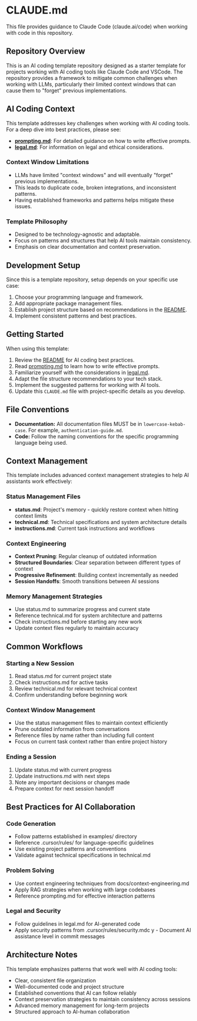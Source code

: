 # CLAUDE.md

This file provides guidance to Claude Code (claude.ai/code) when working with code in this repository.

## Repository Overview

This is an AI coding template repository designed as a starter template for projects working with AI coding tools like Claude Code and VSCode. The repository provides a framework to mitigate common challenges when working with LLMs, particularly their limited context windows that can cause them to "forget" previous implementations.

## AI Coding Context

This template addresses key challenges when working with AI coding tools. For a deep dive into best practices, please see:

- [**prompting.md**](./prompting.md): For detailed guidance on how to write effective prompts.
- [**legal.md**](./legal.md): For information on legal and ethical considerations.

### Context Window Limitations

- LLMs have limited "context windows" and will eventually "forget" previous implementations.
- This leads to duplicate code, broken integrations, and inconsistent patterns.
- Having established frameworks and patterns helps mitigate these issues.

### Template Philosophy

- Designed to be technology-agnostic and adaptable.
- Focus on patterns and structures that help AI tools maintain consistency.
- Emphasis on clear documentation and context preservation.

## Development Setup

Since this is a template repository, setup depends on your specific use case:

1.  Choose your programming language and framework.
2.  Add appropriate package management files.
3.  Establish project structure based on recommendations in the [README](./README.md).
4.  Implement consistent patterns and best practices.

## Getting Started

When using this template:

1.  Review the [README](./README.md) for AI coding best practices.
2.  Read [prompting.md](./prompting.md) to learn how to write effective prompts.
3.  Familiarize yourself with the considerations in [legal.md](./legal.md).
4.  Adapt the file structure recommendations to your tech stack.
5.  Implement the suggested patterns for working with AI tools.
6.  Update this `CLAUDE.md` file with project-specific details as you develop.

## File Conventions

-   **Documentation:** All documentation files MUST be in `lowercase-kebab-case`. For example, `authentication-guide.md`.
-   **Code:** Follow the naming conventions for the specific programming language being used.

## Context Management

This template includes advanced context management strategies to help AI assistants work effectively:

### Status Management Files

- **status.md**: Project's memory - quickly restore context when hitting context limits
- **technical.md**: Technical specifications and system architecture details
- **instructions.md**: Current task instructions and workflows

### Context Engineering

- **Context Pruning**: Regular cleanup of outdated information
- **Structured Boundaries**: Clear separation between different types of context
- **Progressive Refinement**: Building context incrementally as needed
- **Session Handoffs**: Smooth transitions between AI sessions

### Memory Management Strategies

- Use status.md to summarize progress and current state
- Reference technical.md for system architecture and patterns
- Check instructions.md before starting any new work
- Update context files regularly to maintain accuracy

## Common Workflows

### Starting a New Session

1. Read status.md for current project state
2. Check instructions.md for active tasks
3. Review technical.md for relevant technical context
4. Confirm understanding before beginning work

### Context Window Management

- Use the status management files to maintain context efficiently
- Prune outdated information from conversations
- Reference files by name rather than including full content
- Focus on current task context rather than entire project history

### Ending a Session

1. Update status.md with current progress
2. Update instructions.md with next steps
3. Note any important decisions or changes made
4. Prepare context for next session handoff

## Best Practices for AI Collaboration

### Code Generation

- Follow patterns established in examples/ directory
- Reference .cursor/rules/ for language-specific guidelines
- Use existing project patterns and conventions
- Validate against technical specifications in technical.md

### Problem Solving

- Use context engineering techniques from docs/context-engineering.md
- Apply RAG strategies when working with large codebases
- Reference prompting.md for effective interaction patterns

### Legal and Security

- Follow guidelines in legal.md for AI-generated code
- Apply security patterns from .cursor/rules/security.mdc y - Document AI assistance level in commit messages

## Architecture Notes

This template emphasizes patterns that work well with AI coding tools:

- Clear, consistent file organization
- Well-documented code and project structure
- Established conventions that AI can follow reliably
- Context preservation strategies to maintain consistency across sessions
- Advanced memory management for long-term projects
- Structured approach to AI-human collaboration
